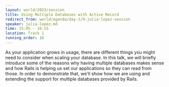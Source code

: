 ```yaml
---
layout: world/2023/session
title: Using Multiple Databases with Active Record
redirect_from: world/agenda/day-1/9-julia-lopez-session
speaker: julia-lopez.md
time: 15:45 - 16:15
location: Track 1
running_order: 16
---
```


As your application grows in usage, there are different things you might need to consider when scaling your database. In this talk, we will briefly introduce some of the reasons why having multiple databases makes sense and how Rails is helping us set our applications so they can read from those. In order to demonstrate that, we'll show how we are using and extending the support for multiple databases provided by Rails.
